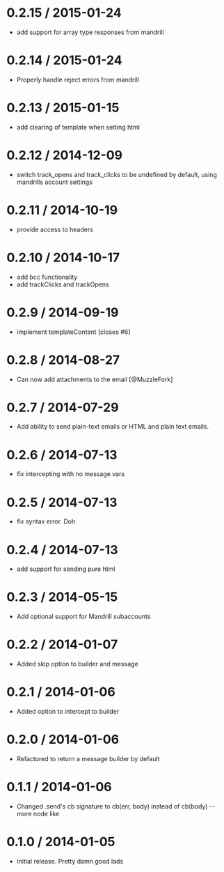 
0.2.15 / 2015-01-24
==================

  * add support for array type responses from mandrill

0.2.14 / 2015-01-24
==================

  * Properly handle reject errors from mandrill

0.2.13 / 2015-01-15
==================

  * add clearing of template when setting html

0.2.12 / 2014-12-09
==================

  * switch track_opens and track_clicks to be undefined by default, using mandrills account settings

0.2.11 / 2014-10-19 
==================

 * provide access to headers

0.2.10 / 2014-10-17 
==================

 * add bcc functionality
 * add trackClicks and trackOpens

0.2.9 / 2014-09-19 
==================

 * implement templateContent [closes #6]

0.2.8 / 2014-08-27 
==================

 * Can now add attachments to the email [@MuzzleFork]

0.2.7 / 2014-07-29 
==================

 * Add ability to send plain-text emails or HTML and plain text emails.

0.2.6 / 2014-07-13 
==================

 * fix intercepting with no message vars

0.2.5 / 2014-07-13 
==================

 * fix syntax error. Doh

0.2.4 / 2014-07-13 
==================

 * add support for sending pure html

0.2.3 / 2014-05-15 
==================

 * Add optional support for Mandrill subaccounts

0.2.2 / 2014-01-07 
==================

 * Added skip option to builder and message

0.2.1 / 2014-01-06 
==================

 * Added option to intercept to builder

0.2.0 / 2014-01-06 
==================

 * Refactored to return a message builder by default

0.1.1 / 2014-01-06 
==================

 * Changed .send's cb signature to cb(err, body) instead of cb(body) -- more node like

0.1.0 / 2014-01-05 
==================

 * Initial release. Pretty damn good lads
